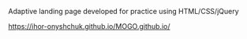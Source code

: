 

Adaptive landing page developed for practice using HTML/CSS/jQuery

https://ihor-onyshchuk.github.io/MOGO.github.io/


